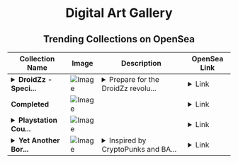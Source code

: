 <div align="center">

# Digital Art Gallery

## Trending Collections on OpenSea

| Collection Name                       | Image                                                                                     | Description                       | OpenSea Link                                                                                          |
|---------------------------------------|-------------------------------------------------------------------------------------------|-----------------------------------|--------------------------------------------------------------------------------------------------------|
| **<details><summary>DroidZz - Speci...</summary>DroidZz - Special Edition</details>** | ![Image](https://i.seadn.io/s/raw/files/3e582460636fe5c22bf3d5510f3875c7.jpg?w=500&auto=format?w=200&auto=format) | <details><summary>Prepare for the DroidZz revolu...</summary>Prepare for the DroidZz revolution 🤖</details> | <details><summary>Link</summary>[DroidZz - Special Edition](https://opensea.io/collection/droidzz-special-edition-1)</details> |
| **Completed** | ![Image](https://i.seadn.io/s/raw/files/634fa12933d349de28f930701a896ab3.jpg?w=500&auto=format?w=200&auto=format) |  | <details><summary>Link</summary>[Completed](https://opensea.io/collection/completed-19)</details> |
| **<details><summary>Playstation Cou...</summary>Playstation Couple</details>** | ![Image](https://i.seadn.io/s/raw/files/257793f7552b12d9ef545ea9085f0ee4.jpg?w=500&auto=format?w=200&auto=format) |  | <details><summary>Link</summary>[Playstation Couple](https://opensea.io/collection/playstation-couple)</details> |
| **<details><summary>Yet Another Bor...</summary>Yet Another Bored Ape Punks</details>** | ![Image](https://i.seadn.io/s/raw/files/eec5830ef2221d0f1aa7ba9627a46cce.png?w=500&auto=format?w=200&auto=format) | <details><summary>Inspired by CryptoPunks and BA...</summary>Inspired by CryptoPunks and BAYC, Yet Another Bored Ape Punks (YABAP) are 2464 collectible characters living on APECHAIN.</details> | <details><summary>Link</summary>[Yet Another Bored Ape Punks](https://opensea.io/collection/yet-another-bored-ape-punks)</details> |

</div>